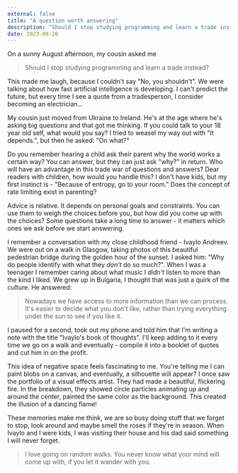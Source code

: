 ```yaml
---
external: false
title: "A question worth answering"
description: "Should I stop studying programming and learn a trade instead?."
date: 2023-08-26
---
```


On a sunny August afternoon, my cousin asked me 

>Should I stop studying programming and learn a trade instead?

This made me laugh, because I couldn't say "No, you shouldn't". We were talking about how fast artificial intelligence is developing. I can't predict the future, but every time I see a quote from a tradesperson, I consider becoming an electrician...

My cousin just moved from Ukraine to Ireland. He's at the age where he's asking big questions and that got me thinking. If you could talk to your 18 year old self, what would you say? I tried to weasel my way out with "It depends.", but then he asked: "On what?"

Do you remember hearing a child ask their parent why the world works a certain way? You can answer, but they can just ask "why?" in return. Who will have an advantage in this trade war of questions and answers? Dear readers with children, how would you handle this? I don't have kids, but my first instinct is - "Because of entropy, go to your room." Does the concept of rate limiting exist in parenting? 

Advice is relative. It depends on personal goals and constraints. You can use them to weigh the choices before you, but how did you come up with the choices? Some questions take a long time to answer - it matters which ones we ask before we start answering.

I remember a conversation with my close childhood friend - Ivaylo Andreev.  We were out on a walk in Glasgow, taking photos of this beautiful pedestrian bridge during the golden hour of the sunset. I asked him: "Why do people identify with what they *don't* do so much?".  When I was a teenager I remember caring about what music I *didn't* listen to more than the kind I liked. We grew up in Bulgaria, I thought that was just a quirk of the culture. He answered:

> Nowadays we have access to more information than we can process. It's easier to decide what you don't like, rather than trying everything under the sun to see if you like it. 

I paused for a second, took out my phone and told him that I'm writing a note with the title "Ivaylo's book of thoughts". I'll keep adding to it every time we go on a walk and eventually - compile it into a booklet of quotes and cut him in on the profit. 

This idea of negative space feels fascinating to me. You're telling me I can paint blobs on a canvas, and eventually, a silhouette will appear? I once saw the portfolio of a visual effects artist. They had made a beautiful, flickering fire. In the breakdown, they showed circle particles animating up and around the center, painted the same color as the background. This created the illusion of a dancing flame!

These memories make me think, we are so busy doing stuff that we forget to stop, look around and maybe smell the roses if they're in season. When Ivaylo and I were kids, I was visiting their house and his dad said something I will never forget.

> I love going on random walks. 
> You never know what your mind will come up with, if you let it wander with you.